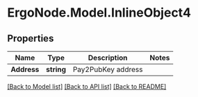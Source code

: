 # ErgoNode.Model.InlineObject4

## Properties

Name | Type | Description | Notes
------------ | ------------- | ------------- | -------------
**Address** | **string** | Pay2PubKey address | 

[[Back to Model list]](../README.md#documentation-for-models) [[Back to API list]](../README.md#documentation-for-api-endpoints) [[Back to README]](../README.md)


